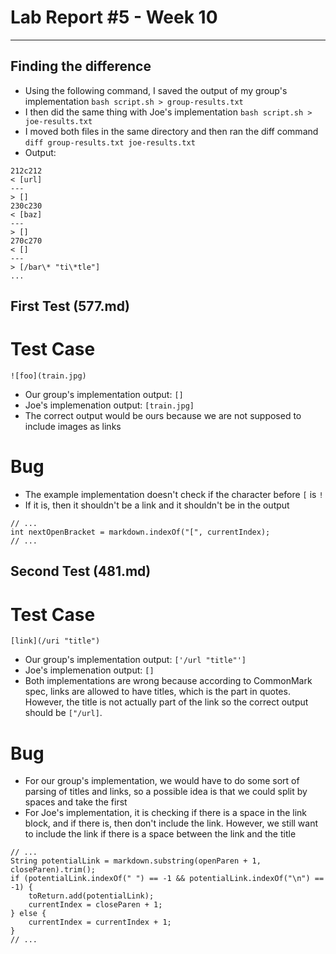 # Lab Report #5 - Week 10
---

## Finding the difference
* Using the following command, I saved the output of my group's implementation
`bash script.sh > group-results.txt` 
* I then did the same thing with Joe's implementation
`bash script.sh > joe-results.txt` 
* I moved both files in the same directory and then ran the diff command
`diff group-results.txt joe-results.txt`
* Output:
```
212c212
< [url]
---
> []
230c230
< [baz]
---
> []
270c270
< []
---
> [/bar\* "ti\*tle"]
...
```

## First Test (577.md)

# Test Case
`![foo](train.jpg)`
* Our group's implementation output: `[]`
* Joe's implemenation output: `[train.jpg]` 
* The correct output would be ours because we are not supposed to include images as links

# Bug
* The example implementation doesn't check if the character before `[` is `!`
* If it is, then it shouldn't be a link and it shouldn't be in the output
```
// ...
int nextOpenBracket = markdown.indexOf("[", currentIndex);
// ...
```

## Second Test (481.md)

# Test Case
`[link](/uri "title")`
* Our group's implementation output: `['/url "title"']`
* Joe's implemenation output: `[]` 
* Both implementations are wrong because according to CommonMark spec, links are allowed to have titles, which is the part in quotes. However, the title is not actually part of the link so the correct output should be `["/url]`.

# Bug
* For our group's implementation, we would have to do some sort of parsing of titles and links, so a possible idea is that we could split by spaces and take the first
* For Joe's implementation, it is checking if there is a space in the link block, and if there is, then don't include the link. However, we still want to include the link if there is a space between the link and the title
```
// ...
String potentialLink = markdown.substring(openParen + 1, closeParen).trim();
if (potentialLink.indexOf(" ") == -1 && potentialLink.indexOf("\n") == -1) {
    toReturn.add(potentialLink);
    currentIndex = closeParen + 1;
} else {
    currentIndex = currentIndex + 1;
}
// ...
```









